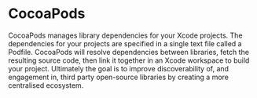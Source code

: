 # CocoaPods
CocoaPods manages library dependencies for your Xcode projects.  The dependencies for your projects are specified in a single text file called a Podfile. CocoaPods will resolve dependencies between libraries, fetch the resulting source code, then link it together in an Xcode workspace to build your project.  Ultimately the goal is to improve discoverability of, and engagement in, third party open-source libraries by creating a more centralised ecosystem.
